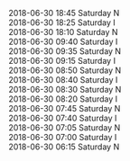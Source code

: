 2018-06-30 18:45 Saturday  N  
2018-06-30 18:25 Saturday  I  
2018-06-30 18:10 Saturday  N  
2018-06-30 09:40 Saturday  I  
2018-06-30 09:35 Saturday  N  
2018-06-30 09:15 Saturday  I  
2018-06-30 08:50 Saturday  N  
2018-06-30 08:40 Saturday  I  
2018-06-30 08:30 Saturday  N  
2018-06-30 08:20 Saturday  I  
2018-06-30 07:45 Saturday  N  
2018-06-30 07:40 Saturday  I  
2018-06-30 07:05 Saturday  N  
2018-06-30 07:00 Saturday  I  
2018-06-30 06:15 Saturday  N  
